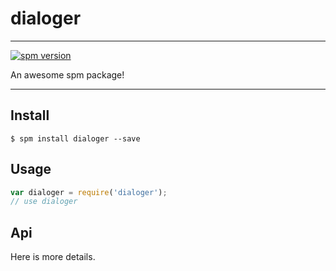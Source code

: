 # dialoger

---

[![spm version](http://spmjs.io/badge/dialoger)](http://spmjs.io/package/dialoger)

An awesome spm package!

---

## Install

```
$ spm install dialoger --save
```

## Usage

```js
var dialoger = require('dialoger');
// use dialoger
```

## Api

Here is more details.

